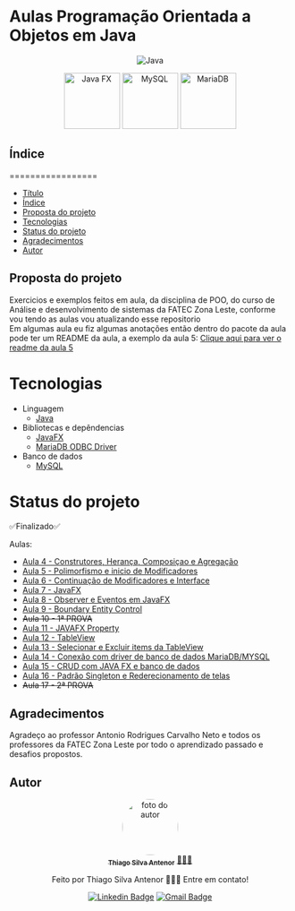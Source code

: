 # Aulas Programação Orientada a Objetos em Java

<div align="center">
  
![Java](https://img.shields.io/badge/java-%23ED8B00.svg?style=for-the-badge&logo=openjdk&logoColor=white)


<img align="" alt="Java FX" width="100" src="https://matthiasseys.com/assets/img/logos/logo-javafx.png?h=c01f036c48430d3658975355d04a9ad6"/>


<img align="" alt="MySQL" width="100" src="https://img.shields.io/badge/MySQL-005C84?style=for-the-badge&logo=mysql&logoColor=white"/>


<img align="" alt="MariaDB" width="100" src="https://img.shields.io/badge/MariaDB-003545?style=for-the-badge&logo=mariadb&logoColor=white"/>

</div>

## Índice
=================
<!--ts-->
* [Título](#tarefas--programacao-orientada-a-objetos-em-java)
* [Índice](#índice)
* [Proposta do projeto](#proposta-do-projeto)
* [Tecnologias](#tecnologias)
* [Status do projeto](#status-do-projeto)
* [Agradecimentos](#agradecimentos)
* [Autor](#autor)
<!--te-->


## Proposta do projeto
Exercicios e exemplos feitos em aula, da disciplina de POO, do curso de Análise e desenvolvimento de sistemas da FATEC Zona Leste, conforme vou tendo as aulas vou atualizando esse repositorio<br>
Em algumas aula eu fiz algumas anotações então dentro do pacote da aula pode ter um README da aula, a exemplo da aula 5: [Clique aqui para ver o readme da aula 5](https://github.com/thiagosilvaantenor/POO_JAVA_AULAS/blob/main/src/edu/curso/aula_05/README_AULA_05.md)

# Tecnologias
- Linguagem
  - [Java](https://www.oracle.com/br/java/) 
- Bibliotecas e depêndencias
  - [JavaFX](https://openjfx.io/)
  - [MariaDB ODBC Driver](https://mariadb.com/downloads/connectors/connectors-data-access/java8-connector)
- Banco de dados
  - [MySQL](https://www.mysql.com/)

# Status do projeto
✅Finalizado✅

Aulas:
- [Aula 4 - Construtores, Herança, Composiçao e Agregação](https://github.com/thiagosilvaantenor/POO_JAVA_AULAS/blob/main/src/edu/curso/aula_04/)
- [Aula 5 - Polimorfismo e inicio de Modificadores](https://github.com/thiagosilvaantenor/POO_JAVA_AULAS/blob/main/src/edu/curso/aula_05/)
- [Aula 6 - Continuação de Modificadores e Interface](https://github.com/thiagosilvaantenor/POO_JAVA_AULAS/blob/main/src/edu/curso/aula_6/)
- [Aula 7 - JavaFX](https://github.com/thiagosilvaantenor/POO_JAVA_AULAS/tree/main/src/edu/curso/aula_07)
- [Aula 8 - Observer e Eventos em JavaFX](https://github.com/thiagosilvaantenor/POO_JAVA_AULAS/tree/main/src/edu/curso/aula_08)
- [Aula 9 - Boundary Entity Control](https://github.com/thiagosilvaantenor/POO_JAVA_AULAS/tree/main/src/edu/curso/aula_09)
- <s> Aula 10 -  1ª PROVA </s>
- [Aula 11 - JAVAFX Property](https://github.com/thiagosilvaantenor/POO_JAVA_AULAS/tree/main/src/edu/curso/aula_11)
- [Aula 12 - TableView](https://github.com/thiagosilvaantenor/POO_JAVA_AULAS/tree/main/src/edu/curso/aula_12)
- [Aula 13 - Selecionar e Excluir items da TableView](https://github.com/thiagosilvaantenor/POO_JAVA_AULAS/tree/main/src/edu/curso/aula_13)
- [Aula 14 - Conexão com driver de banco de dados MariaDB/MYSQL](https://github.com/thiagosilvaantenor/POO_JAVA_AULAS/tree/main/src/edu/curso/aula_14)
- [Aula 15 - CRUD com JAVA FX e banco de dados](https://github.com/thiagosilvaantenor/POO_JAVA_AULAS/tree/main/src/edu/curso/aula_15)
- [Aula 16 - Padrão Singleton e Rederecionamento de telas ](https://github.com/thiagosilvaantenor/POO_JAVA_AULAS/tree/main/src/edu/curso/aula_16)
- <s> Aula 17 - 2ª PROVA </s>
## Agradecimentos
Agradeço ao professor Antonio Rodrigues Carvalho Neto e todos os professores da FATEC Zona Leste por todo o aprendizado passado e desafios propostos.

## Autor

<div align="center">
<a href="https://www.linkedin.com/in/thiago-antenor/">
<img style="border-radius: 50%;" src="https://avatars.githubusercontent.com/u/99970279?v=4" width="100px;" alt="foto do autor"/>
 <br />
 <sub><b>Thiago Silva Antenor</b></sub></a> <a href="https://www.linkedin.com/in/thiago-antenor/" title="Linkedin"> 🧑🏾‍💻</a>


Feito por Thiago Silva Antenor 👨🏾‍💻 Entre em contato!

[![Linkedin Badge](https://img.shields.io/badge/-Thiago-blue?style=flat-square&logo=Linkedin&logoColor=white&link=https://www.linkedin.com/in/thiago-antenor/)](https://www.linkedin.com/in/thiago-antenor/) 
[![Gmail Badge](https://img.shields.io/badge/-thiagoantenor31@gmail.com-c14438?style=flat-square&logo=Gmail&logoColor=white&link=mailto:thiagoantenor31.com)](mailto:thiagoantenor31.com)
</div>
